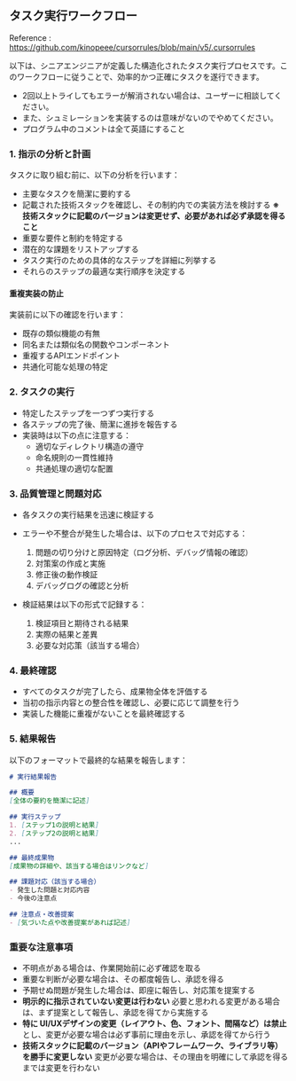 ## タスク実行ワークフロー
Reference : https://github.com/kinopeee/cursorrules/blob/main/v5/.cursorrules

以下は、シニアエンジニアが定義した構造化されたタスク実行プロセスです。このワークフローに従うことで、効率的かつ正確にタスクを遂行できます。
- 2回以上トライしてもエラーが解消されない場合は、ユーザーに相談してください。
- また、シュミレーションを実装するのは意味がないのでやめてください。
- プログラム中のコメントは全て英語にすること

### 1. 指示の分析と計画

タスクに取り組む前に、以下の分析を行います：

- 主要なタスクを簡潔に要約する
- 記載された技術スタックを確認し、その制約内での実装方法を検討する
  **※ 技術スタックに記載のバージョンは変更せず、必要があれば必ず承認を得ること**
- 重要な要件と制約を特定する
- 潜在的な課題をリストアップする
- タスク実行のための具体的なステップを詳細に列挙する
- それらのステップの最適な実行順序を決定する

#### 重複実装の防止

実装前に以下の確認を行います：

- 既存の類似機能の有無
- 同名または類似名の関数やコンポーネント
- 重複するAPIエンドポイント
- 共通化可能な処理の特定

### 2. タスクの実行

- 特定したステップを一つずつ実行する
- 各ステップの完了後、簡潔に進捗を報告する
- 実装時は以下の点に注意する：
  - 適切なディレクトリ構造の遵守
  - 命名規則の一貫性維持
  - 共通処理の適切な配置

### 3. 品質管理と問題対応

- 各タスクの実行結果を迅速に検証する
- エラーや不整合が発生した場合は、以下のプロセスで対応する：
  1. 問題の切り分けと原因特定（ログ分析、デバッグ情報の確認）
  2. 対策案の作成と実施
  3. 修正後の動作検証
  4. デバッグログの確認と分析

- 検証結果は以下の形式で記録する：
  1. 検証項目と期待される結果
  2. 実際の結果と差異
  3. 必要な対応策（該当する場合）

### 4. 最終確認

- すべてのタスクが完了したら、成果物全体を評価する
- 当初の指示内容との整合性を確認し、必要に応じて調整を行う
- 実装した機能に重複がないことを最終確認する

### 5. 結果報告

以下のフォーマットで最終的な結果を報告します：

```markdown
# 実行結果報告

## 概要
[全体の要約を簡潔に記述]

## 実行ステップ
1. [ステップ1の説明と結果]
2. [ステップ2の説明と結果]
...

## 最終成果物
[成果物の詳細や、該当する場合はリンクなど]

## 課題対応（該当する場合）
- 発生した問題と対応内容
- 今後の注意点

## 注意点・改善提案
- [気づいた点や改善提案があれば記述]
```

### 重要な注意事項

- 不明点がある場合は、作業開始前に必ず確認を取る
- 重要な判断が必要な場合は、その都度報告し、承認を得る
- 予期せぬ問題が発生した場合は、即座に報告し、対応策を提案する
- **明示的に指示されていない変更は行わない** 必要と思われる変更がある場合は、まず提案として報告し、承認を得てから実施する
- **特に UI/UXデザインの変更（レイアウト、色、フォント、間隔など）は禁止**とし、変更が必要な場合は必ず事前に理由を示し、承認を得てから行う
- **技術スタックに記載のバージョン（APIやフレームワーク、ライブラリ等）を勝手に変更しない** 変更が必要な場合は、その理由を明確にして承認を得るまでは変更を行わない
